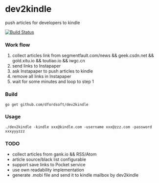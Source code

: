 # dev2kindle
push articles for developers to kindle

[![Build Status](https://secure.travis-ci.org/dfordsoft/dev2kindle.png)](https://travis-ci.org/dfordsoft/dev2kindle)

### Work flow
1. collect articles link from segmentfault.com/news && geek.csdn.net && gold.xitu.io && toutiao.io && iwgc.cn
2. send links to Instapaper
3. ask Instapaper to push articles to kindle
4. remove all links in Instapaper
5. wait for some minutes and loop to step 1

### Build
`go get github.com/dfordsoft/dev2kindle`

### Usage
`./dev2kindle -kindle xxx@kindle.com -username xxx@zzz.com -password xxxyyyzzz`

### TODO
- collect articles from gank.io && RSS/Atom
- article source/black list configurable
- support save links to Pocket service
- use own readability implementation
- generate .mobi file and send it to kindle mailbox by dev2kindle

